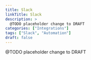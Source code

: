 ```yaml
---
title: Slack
linkTitle: Slack
description: >
  @TODO placeholder change to DRAFT
categories: ["Integrations"]
tags: ["Slack", "Automation"]
draft: false
---
```


 @TODO placeholder change to DRAFT